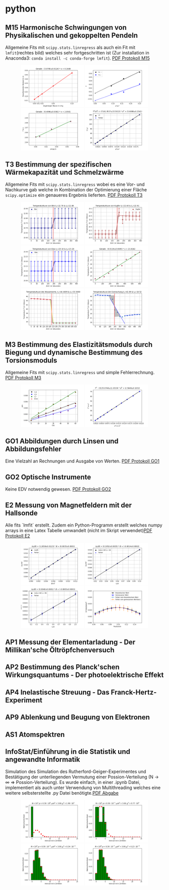 # python
## M15 Harmonische Schwingungen von Physikalischen und gekoppelten Pendeln <!-- 2.0 -->
Allgemeine Fits mit <code>scipy.stats.linregress</code> als auch ein Fit mit `lmfit`(rechtes bild) welches sehr fortgeschritten ist (Zur installation in Anaconda3: `conda install -c conda-forge lmfit`). <a href="Experiment_M15/m15.pdf">PDF Protokoll M15</a>  
<p align="middle">
  <img src="Experiment_M15/feder.png" title="linregress" width="200" />
  <img src="Experiment_M15/kopplung.png" title="linregress" width="200" /> 
  <img src="Experiment_M15/sin.png" title="linregress" width="200" />
  <img src="Experiment_M15/lmfit.png" title="lmfit" width="200" />
</p>  

<h2> T3 Bestimmung der spezifischen Wärmekapazität und Schmelzwärme </h2>  <!-- 1.7  -->
Allgemeine Fits mit <code>scipy.stats.linregress</code> wobei es eine Vor- und Nachkurve gab welche in Kombination der Optimierung einer Fläche <code>scipy.optimize</code> ein genaueres Ergebnis lieferten. <a href="Experiment_T3/t3.pdf">PDF Protokoll T3</a>  
<p align="middle">
  <img src="Experiment_T3/blei.png" title="linregress" width="200" />
  <img src="Experiment_T3/kupfer.png" title="linregress" width="200" /> 
  <img src="Experiment_T3/glas.png" title="linregress" width="200" />
  <img src="Experiment_T3/spez_wasser.png" title="linregress" width="200" />
  <img src="Experiment_T3/wasserwert.png" title="linregress_optimize" width="200" />
  <img src="Experiment_T3/eis.png" title="linregress_optimize" width="200" />
</p>

<h2> M3 Bestimmung des Elastizitätsmoduls durch Biegung und dynamische Bestimmung des Torsionsmoduls </h2>  <!-- 2.3  -->
Allgemeine Fits mit <code>scipy.stats.linregress</code> und simple Fehlerrechnung. <a href="Experiment_M3/m3.pdf">PDF Protokoll M3</a>  
<p align="middle">
  <img src="Experiment_M3/s(F).png" title="linregress" width="200" />
  <img src="Experiment_M3/tor.png" title="linregress" width="200" /> 
</p>
<h2> GO1 Abbildungen durch Linsen und Abbildungsfehler </h2>  <!-- 2.3  -->
Eine Vielzahl an Rechnungen und Ausgabe von Werten. <a href="Experiment_GO1/go1.pdf">PDF Protokoll GO1</a>  

<h2> GO2 Optische Instrumente </h2>  <!-- NUL -->
Keine EDV notwendig gewesen. <a href="Experiment_GO2/GO2.pdf">PDF Protokoll GO2</a>  

<h2> E2 Messung  von  Magnetfeldern mit der Hallsonde </h2> <!-- 1.7  -->
Alle fits `lmfit` erstellt. Zudem ein Python-Programm erstellt welches numpy arrays in eine Latex Tabelle umwandelt (nicht im Skript verwendet)<a href="Experiment_E2/E2.pdf">PDF Protokoll E2</a>
<p align="middle">
  <img src="Experiment_E2/U_H(B)kor.png" title="lmfit" width="200" />
  <img src="Experiment_E2/3e1.png" title="lmfit" width="200" />
  <img src="Experiment_E2/3e0.png" title="lmfit" width="200" />
  <img src="Experiment_E2/4bkor.png" title="err_plot" width="200" /> 
</p>

<h2> AP1 Messung der Elementarladung - Der Millikan'sche Öltröpfchenversuch</h2><!-- NUL  -->

<h2> AP2 Bestimmung des Planck'schen Wirkungsquantums - Der photoelektrische Effekt </h2><!-- 1.3  -->

<h2> AP4 Inelastische Streuung - Das Franck-Hertz-Experiment </h2><!-- 2.7  -->

<h2> AP9 Ablenkung und Beugung von Elektronen </h2> <!-- 2.3  -->

<h2> AS1 Atomspektren </h2> <!-- 1.0  -->
 
<h2> InfoStat/Einführung in die Statistik und angewandte Informatik </h2> <!-- 1.7  -->
Simulation des Simulation des Rutherford-Geiger-Experimentes und Bestätigung der unterliegenden Vermutung einer Possion-Verteilung (N &rarr; &infin; &rArr; Possion-Verteilung). Es wurde einfach, in einer .ipynb Datei, implementiert als auch unter Verwendung von Multithreading welches eine weitere selbsterstellte .py Datei benötigte.<a href="InfoStat/Simulation_des_Rutherford_Geiger_Experimentes.pdf">PDF Abgabe</a>
<p align="middle">
  <img src="InfoStat/plot1.png" width="200" />
  <img src="InfoStat/plot2.png" width="200" />
  <img src="InfoStat/plot3.png" width="200" />
  <img src="InfoStat/plot4.png" width="200" />
</p>
